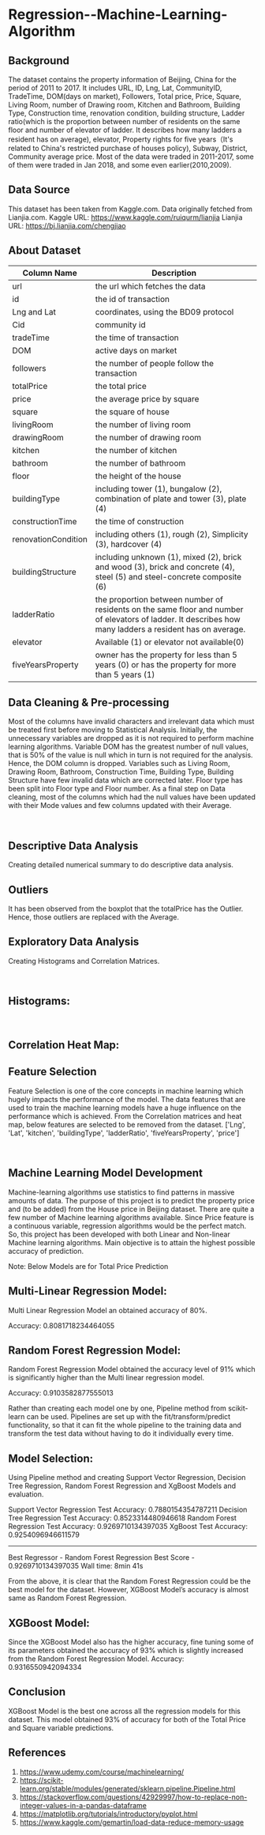# Regression--Machine-Learning-Algorithm

## Background
The dataset contains the property information of Beijing, China for the period of 2011 to 2017. It includes URL, ID, Lng, Lat, CommunityID, TradeTime, DOM(days on market), Followers, Total price, Price, Square, Living Room, number of Drawing room, Kitchen and Bathroom, Building Type, Construction time, renovation condition, building structure, Ladder ratio(which is the proportion between number of residents on the same floor and number of elevator of ladder. It describes how many ladders a resident has on average), elevator, Property rights for five years（It's related to China's restricted purchase of houses policy), Subway, District, Community average price. Most of the data were traded in 2011-2017, some of them were traded in Jan 2018, and some even earlier(2010,2009).

## Data Source
This dataset has been taken from Kaggle.com. Data originally fetched from Lianjia.com. 
Kaggle URL: https://www.kaggle.com/ruiqurm/lianjia
Lianjia URL: https://bj.lianjia.com/chengjiao

## About Dataset

| Column Name | Description |
------------- | -------------
| url | the url which fetches the data |
| id | the id of transaction |
| Lng and Lat | coordinates, using the BD09 protocol |
| Cid | community id |
| tradeTime | the time of transaction |
| DOM | active days on market |
| followers | the number of people follow the transaction |
| totalPrice | the total price |
| price | the average price by square |
| square | the square of house |
| livingRoom | the number of living room |
| drawingRoom | the number of drawing room |
| kitchen | the number of kitchen |
| bathroom | the number of bathroom |
| floor | the height of the house |
| buildingType | including tower (1), bungalow (2), combination of plate and tower (3), plate (4) |
| constructionTime | the time of construction |
| renovationCondition | including others (1), rough (2), Simplicity (3), hardcover (4) |
| buildingStructure | including unknown (1), mixed (2), brick and wood (3), brick and concrete (4), steel (5) and steel-concrete composite (6) |
| ladderRatio | the proportion between number of residents on the same floor and number of elevators of ladder. It describes how many ladders a resident has on average. |
| elevator | Available (1) or elevator not available(0) |
| fiveYearsProperty | owner has the property for less than 5 years (0) or has the property for more than 5 years (1) |


## Data Cleaning & Pre-processing
Most of the columns have invalid characters and irrelevant data which must be treated first before moving to Statistical Analysis. Initially, the unnecessary variables are dropped as it is not required to perform machine learning algorithms. Variable DOM has the greatest number of null values, that is 50% of the value is null which in turn is not required for the analysis. Hence, the DOM column is dropped. Variables such as Living Room, Drawing Room, Bathroom, Construction Time, Building Type, Building Structure have few invalid data which are corrected later. Floor type has been split into Floor type and Floor number. As a final step on Data cleaning, most of the columns which had the null values have been updated with their Mode values and few columns updated with their Average.

 
## Descriptive Data Analysis
Creating detailed numerical summary to do descriptive data analysis.
 

## Outliers
It has been observed from the boxplot that the totalPrice has the Outlier. Hence, those outliers are replaced with the Average.
 

## Exploratory Data Analysis
Creating Histograms and Correlation Matrices.

 
## Histograms:
 

 
## Correlation Heat Map:
 
## Feature Selection
Feature Selection is one of the core concepts in machine learning which hugely impacts the performance of the model. The data features that are used to train the machine learning models have a huge influence on the performance which is achieved. From the Correlation matrices and heat map, below features are selected to be removed from the dataset.
['Lng', 'Lat', 'kitchen', 'buildingType', 'ladderRatio', 'fiveYearsProperty', 'price']

 
## Machine Learning Model Development
Machine-learning algorithms use statistics to find patterns in massive amounts of data. The purpose of this project is to predict the property price and (to be added) from the House price in Beijing dataset. There are quite a few number of Machine learning algorithms available. Since Price feature is a continuous variable, regression algorithms would be the perfect match. So, this project has been developed with both Linear and Non-linear Machine learning algorithms. Main objective is to attain the highest possible accuracy of prediction.

Note: Below Models are for Total Price Prediction

## Multi-Linear Regression Model:
Multi Linear Regression Model an obtained accuracy of 80%.

Accuracy:  0.8081718234464055
 

## Random Forest Regression Model:
Random Forest Regression Model  obtained the accuracy level of 91% which is significantly higher than the Multi linear regression model.

Accuracy:  0.9103582877555013
 

Rather than creating each model one by one, Pipeline method from scikit-learn can be used. Pipelines are set up with the fit/transform/predict functionality, so that it can fit the whole pipeline to the training data and transform the test data without having to do it individually every time.

## Model Selection:
Using Pipeline method and creating Support Vector Regression, Decision Tree Regression, Random Forest Regression and XgBoost Models and evaluation.

Support Vector Regression Test Accuracy: 0.7880154354787211
Decision Tree Regression Test Accuracy: 0.8523314480946618
Random Forest Regression Test Accuracy: 0.9269710134397035
XgBoost Test Accuracy: 0.9254096946611579

--------------------------------------

Best Regressor -  Random Forest Regression
Best Score -  0.9269710134397035
Wall time: 8min 41s

From the above, it is clear that the Random Forest Regression could be the best model for the dataset. However, XGBoost Model’s accuracy is almost same as Random Forest Regression. 

## XGBoost Model:
Since the XGBoost Model also has the higher accuracy, fine tuning some of its parameters obtained the accuracy of 93% which is slightly increased from the Random Forest Regression Model.
Accuracy:  0.9316550942094334
 
## Conclusion
XGBoost Model is the best one across all the regression models for this dataset. This model obtained 93% of accuracy for both of the Total Price and Square variable predictions. 


## References
1.	https://www.udemy.com/course/machinelearning/
2.	https://scikit-learn.org/stable/modules/generated/sklearn.pipeline.Pipeline.html
3.	https://stackoverflow.com/questions/42929997/how-to-replace-non-integer-values-in-a-pandas-dataframe
4.	https://matplotlib.org/tutorials/introductory/pyplot.html
5.	https://www.kaggle.com/gemartin/load-data-reduce-memory-usage
